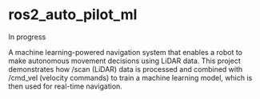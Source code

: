 # ros2_auto_pilot_ml
In progress

A machine learning-powered navigation system that enables a robot to make autonomous movement decisions using LiDAR data. This project demonstrates how /scan (LiDAR) data is processed and combined with /cmd_vel (velocity commands) to train a machine learning model, which is then used for real-time navigation.
